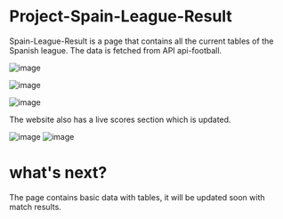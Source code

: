 # Project-Spain-League-Result

Spain-League-Result is a page that contains all the current tables of the Spanish league. The data is fetched from API api-football.

![image](https://user-images.githubusercontent.com/105975068/211293394-cb66ff33-6d93-40e5-941b-17b83e3ad36d.png)

![image](https://user-images.githubusercontent.com/105975068/211293446-e6633a4c-e559-48f5-a0db-d2e3172fed58.png)

![image](https://user-images.githubusercontent.com/105975068/211293525-79467357-c236-4e7c-bbc9-9b5aeed40543.png)


The website also has a live scores section which is updated.

![image](https://user-images.githubusercontent.com/105975068/211293596-d3f296a6-52fd-4f5d-b3a8-a151010c4a88.png)
![image](https://user-images.githubusercontent.com/105975068/211293657-fec847a1-fd20-4cb8-9d52-98cb4555b239.png)

# what's next?
The page contains basic data with tables, it will be updated soon with match results.
